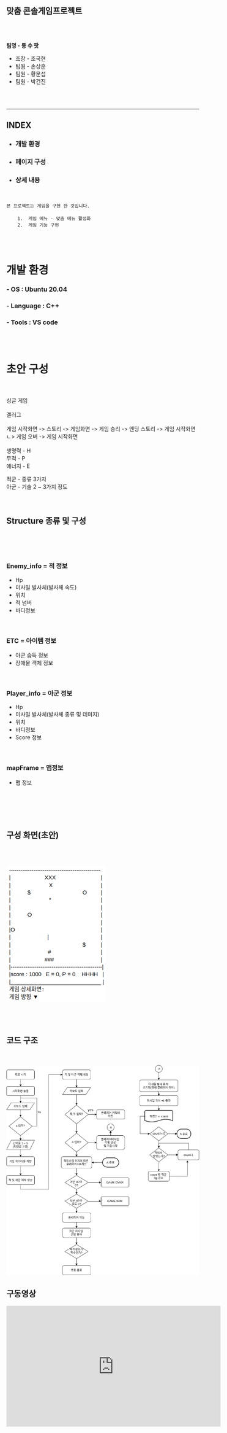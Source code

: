 ## 맞춤 콘솔게임프로젝트
<Br><br>

  
**팀명 - 통 수 팟**

*   조장 - 조국현
*   팀웜 - 손상훈
*   팀원 - 황문섭
*   팀원 - 박건진

<br><br>

----

## INDEX
*    ### 개발 환경
*    ### 페이지 구성
*    ### 상세 내용

<br>

```
본 프로젝트는 게임을 구현 한 것입니다.

    1.  게임 메뉴 - 맞춤 메뉴 활성화
    2.  게임 기능 구현

```
<br><br>
# 개발 환경
### - OS : Ubuntu 20.04
### - Language : C++
### - Tools : VS code

<br><br>
# 초안 구성
<br><br>
싱글 게임
<br><br>
겔러그
<br><br>
게임 시작화면 -> 스토리 -> 게임화면 -> 게임 승리 -> 엔딩 스토리 -> 게임 시작화면<br>
                             ㄴ> 게임 오버 -> 게임 시작화면 
<br><br>
생명력 - H<br>
무적 - P<br>
에너지 - E<br>

적군 - 종류 3가지<br>
아군 - 기술 2 ~ 3가지 정도
<br><br><br>
## Structure 종류 및 구성
<br><br><br>
### Enemy_info = 적 정보
* Hp
* 미사일 발사체(발사체 속도)
* 위치
* 적 넘버
* 바디정보
<br><br><br>
### ETC = 아이템 정보
* 아군 습득 정보
* 장애물 객체 정보
<br><br><br>
### Player_info = 아군 정보
* Hp
* 미사일 발사체(발사체 종류 및 데미지)
* 위치
* 바디정보
* Score 정보
<br><br><br>
### mapFrame = 맵정보
* 맵 정보

<br><br><br><br>
## 구성 화면(초안)
<br><br><br>
<img src ='22222.png'>  
<br><br><br>


## 코드 구조 

<br><br>
<img src = 'game blockdiagram.png'>


## 구동영상 

<iframe width="560" height="315" src="https://www.youtube.com/embed/yt8N-5jgttY" frameborder="0" allow="accelerometer; autoplay; clipboard-write; encrypted-media; gyroscope; picture-in-picture" allowfullscreen></iframe> 


